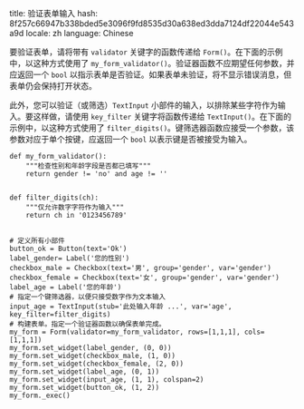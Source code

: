 title: 验证表单输入
hash: 8f257c66947b338bded5e3096f9fd8535d30a638ed3dda7124df22044e543a9d
locale: zh
language: Chinese

要验证表单，请将带有 `validator` 关键字的函数传递给 `Form()`。在下面的示例中，以这种方式使用了 `my_form_validator()`。验证器函数不应期望任何参数，并应返回一个 `bool` 以指示表单是否验证。如果表单未验证，将不显示错误消息，但表单仍会保持打开状态。

此外，您可以验证（或筛选）`TextInput` 小部件的输入，以排除某些字符作为输入。要这样做，请使用 `key_filter` 关键字将函数传递给 `TextInput()`。在下面的示例中，以这种方式使用了 `filter_digits()`。键筛选器函数应接受一个参数，该参数对应于单个按键，应返回一个 `bool` 以表示键是否被接受为输入。

~~~ .python
def my_form_validator():
    """检查性别和年龄字段是否都已填写"""
    return gender != 'no' and age != ''


def filter_digits(ch):
    """仅允许数字字符作为输入"""
    return ch in '0123456789'


# 定义所有小部件
button_ok = Button(text='Ok')
label_gender= Label('您的性别')
checkbox_male = Checkbox(text='男', group='gender', var='gender')
checkbox_female = Checkbox(text='女', group='gender', var='gender')
label_age = Label('您的年龄')
# 指定一个键筛选器，以便只接受数字作为文本输入
input_age = TextInput(stub='此处输入年龄 ...', var='age', key_filter=filter_digits)
# 构建表单。指定一个验证器函数以确保表单完成。
my_form = Form(validator=my_form_validator, rows=[1,1,1], cols=[1,1,1])
my_form.set_widget(label_gender, (0, 0))
my_form.set_widget(checkbox_male, (1, 0))
my_form.set_widget(checkbox_female, (2, 0))
my_form.set_widget(label_age, (0, 1))
my_form.set_widget(input_age, (1, 1), colspan=2)
my_form.set_widget(button_ok, (1, 2))
my_form._exec()
~~~